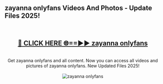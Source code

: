 <h2>zayanna onlyfans Videos And Photos - Update Files 2025!</h2>
<br>
<div align="center">
<h2><a href="https://linkcuts.com/hfmhzwbr" rel="nofollow">🔴 CLICK HERE 🌐==►► zayanna onlyfans</a></h2>
<br>
Get zayanna onlyfans and all content. Now you can access all videos and pictures of zayanna onlyfans. New Updated Files 2025!
<br>
<br>
<a href="https://linkcuts.com/hfmhzwbr" rel="nofollow" data-target="animated-image.originalLink"><img src="https://i.ibb.co.com/WyWwxjT/player-gif2.gif" alt="zayanna onlyfans" style="max-width: 100%; display: inline-block;" data-target="animated-image.originalImage"></a>
</div>
<br>